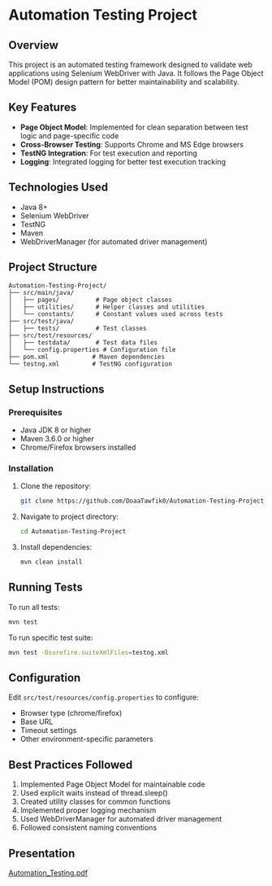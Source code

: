 # Automation Testing Project

## Overview
This project is an automated testing framework designed to validate web applications using Selenium WebDriver with Java. It follows the Page Object Model (POM) design pattern for better maintainability and scalability.

## Key Features
- **Page Object Model**: Implemented for clean separation between test logic and page-specific code
- **Cross-Browser Testing**: Supports Chrome and MS Edge browsers
- **TestNG Integration**: For test execution and reporting
- **Logging**: Integrated logging for better test execution tracking

## Technologies Used
- Java 8+
- Selenium WebDriver
- TestNG
- Maven
- WebDriverManager (for automated driver management)

## Project Structure
```
Automation-Testing-Project/
├── src/main/java/
│   ├── pages/          # Page object classes
│   ├── utilities/      # Helper classes and utilities
│   └── constants/      # Constant values used across tests
├── src/test/java/
│   ├── tests/          # Test classes
├── src/test/resources/
│   ├── testdata/       # Test data files
│   └── config.properties # Configuration file
├── pom.xml            # Maven dependencies
└── testng.xml         # TestNG configuration
```

## Setup Instructions

### Prerequisites
- Java JDK 8 or higher
- Maven 3.6.0 or higher
- Chrome/Firefox browsers installed

### Installation
1. Clone the repository:
   ```bash
   git clone https://github.com/DoaaTawfik0/Automation-Testing-Project.git
   ```
2. Navigate to project directory:
   ```bash
   cd Automation-Testing-Project
   ```
3. Install dependencies:
   ```bash
   mvn clean install
   ```

## Running Tests
To run all tests:
```bash
mvn test
```

To run specific test suite:
```bash
mvn test -Dsurefire.suiteXmlFiles=testng.xml
```

## Configuration
Edit `src/test/resources/config.properties` to configure:
- Browser type (chrome/firefox)
- Base URL
- Timeout settings
- Other environment-specific parameters

## Best Practices Followed
1. Implemented Page Object Model for maintainable code
2. Used explicit waits instead of thread.sleep()
3. Created utility classes for common functions
4. Implemented proper logging mechanism
5. Used WebDriverManager for automated driver management
6. Followed consistent naming conventions

## Presentation 
[Automation_Testing.pdf](https://github.com/user-attachments/files/20281743/Automation_Testing.pdf)

